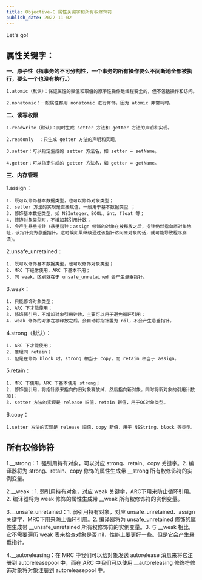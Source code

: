 ```yaml
---
title: Objective-C 属性关键字和所有权修饰符
publish_date: 2022-11-02
---
```


Let's go!

## 属性关键字：
**一、原子性（指事务的不可分割性，一个事务的所有操作要么不间断地全部被执行，要么一个也没有执行。）**
```
1.atomic（默认）：保证属性的赋值和取值的原子性操作是线程安全的，但不包括操作和访问。

2.nonatomic：一般属性都用 nonatomic 进行修饰，因为 atomic 非常耗时。
```
**二、读写权限**
```
1.readwrite（默认）：同时生成 setter 方法和 getter 方法的声明和实现。

2.readonly	：只生成 getter 方法的声明和实现。

3.setter：可以指定生成的 setter 方法名，如 setter = setName。

4.getter：可以指定生成的 getter 方法名，如 getter = getName。
```
**三、内存管理**

1.assign：
```
1. 既可以修饰基本数据类型，也可以修饰对象类型；
2. setter 方法的实现是直接赋值，一般用于基本数据类型 ；
3. 修饰基本数据类型，如 NSInteger、BOOL、int、float 等；
4. 修饰对象类型时，不增加其引用计数；
5. 会产生悬垂指针（悬垂指针：assign 修饰的对象在被释放之后，指针仍然指向原对象地址，该指针变为悬垂指针。这时候如果继续通过该指针访问原对象的话，就可能导致程序崩溃）。
```
2.unsafe_unretained：
```
1. 既可以修饰基本数据类型，也可以修饰对象类型；
2. MRC 下经常使用，ARC 下基本不用；
3. 同 weak，区别就在于 unsafe_unretained 会产生悬垂指针。
```
3.weak：
```
1. 只能修饰对象类型；
2. ARC 下才能使用；
3. 修饰弱引用，不增加对象引用计数，主要可以用于避免循环引用；
4. weak 修饰的对象在被释放之后，会自动将指针置为 nil，不会产生悬垂指针。
```
4.strong（默认）：
```
1. ARC 下才能使用；
2. 原理同 retain；
3. 但是在修饰 block 时，strong 相当于 copy，而 retain 相当于 assign。
```
5.retain：
```
1. MRC 下使用，ARC 下基本使用 strong；
2. 修饰强引用，将指针原来指向的旧对象释放掉，然后指向新对象，同时将新对象的引用计数加1；
3. setter 方法的实现是 release 旧值，retain 新值，用于OC对象类型。
```
6.copy：
```
1.setter 方法的实现是 release 旧值，copy 新值，用于 NSString、block 等类型。
```
## 所有权修饰符
1.__strong：1. 强引用持有对象，可以对应 strong、retain、copy 关键字。2. 编译器将为 strong、retain、copy 修饰的属性生成带 __strong 所有权修饰符的实例变量。

2.__weak：1. 弱引用持有对象，对应 weak 关键字，ARC下用来防止循环引用。2. 编译器将为 weak 修饰的属性生成带 __weak 所有权修饰符的实例变量。

3.__unsafe_unretained：1. 弱引用持有对象，对应 unsafe_unretained、assign 关键字，MRC下用来防止循环引用。2. 编译器将为 unsafe_unretained 修饰的属性生成带 __unsafe_unretained 所有权修饰符的实例变量。3. 与 __weak 相比，它不需要遍历 weak 表来检查对象是否 nil，性能上要更好一些。但是它会产生悬垂指针。

4.__autoreleasing：在 MRC 中我们可以给对象发送 autorelease 消息来将它注册到 autoreleasepool 中，而在 ARC 中我们可以使用 __autoreleasing 修饰符修饰对象将对象注册到 autoreleasepool 中。
